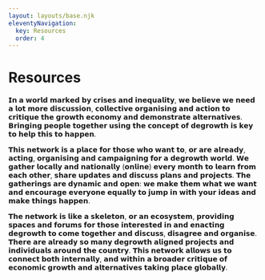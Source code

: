 ```yaml
---
layout: layouts/base.njk
eleventyNavigation:
  key: Resources
  order: 4
---
```

# Resources

𝗜𝗻 𝗮 𝘄𝗼𝗿𝗹𝗱 𝗺𝗮𝗿𝗸𝗲𝗱 𝗯𝘆 𝗰𝗿𝗶𝘀𝗲𝘀 𝗮𝗻𝗱 𝗶𝗻𝗲𝗾𝘂𝗮𝗹𝗶𝘁𝘆, 𝘄𝗲 𝗯𝗲𝗹𝗶𝗲𝘃𝗲 𝘄𝗲 𝗻𝗲𝗲𝗱 𝗮 𝗹𝗼𝘁 𝗺𝗼𝗿𝗲 𝗱𝗶𝘀𝗰𝘂𝘀𝘀𝗶𝗼𝗻, 𝗰𝗼𝗹𝗹𝗲𝗰𝘁𝗶𝘃𝗲 𝗼𝗿𝗴𝗮𝗻𝗶𝘀𝗶𝗻𝗴 𝗮𝗻𝗱 𝗮𝗰𝘁𝗶𝗼𝗻 𝘁𝗼 𝗰𝗿𝗶𝘁𝗶𝗾𝘂𝗲 𝘁𝗵𝗲 𝗴𝗿𝗼𝘄𝘁𝗵 𝗲𝗰𝗼𝗻𝗼𝗺𝘆 𝗮𝗻𝗱 𝗱𝗲𝗺𝗼𝗻𝘀𝘁𝗿𝗮𝘁𝗲 𝗮𝗹𝘁𝗲𝗿𝗻𝗮𝘁𝗶𝘃𝗲𝘀. 𝗕𝗿𝗶𝗻𝗴𝗶𝗻𝗴 𝗽𝗲𝗼𝗽𝗹𝗲 𝘁𝗼𝗴𝗲𝘁𝗵𝗲𝗿 𝘂𝘀𝗶𝗻𝗴 𝘁𝗵𝗲 𝗰𝗼𝗻𝗰𝗲𝗽𝘁 𝗼𝗳 𝗱𝗲𝗴𝗿𝗼𝘄𝘁𝗵 𝗶𝘀 𝗸𝗲𝘆 𝘁𝗼 𝗵𝗲𝗹𝗽 𝘁𝗵𝗶𝘀 𝘁𝗼 𝗵𝗮𝗽𝗽𝗲𝗻.

𝗧𝗵𝗶𝘀 𝗻𝗲𝘁𝘄𝗼𝗿𝗸 𝗶𝘀 𝗮 𝗽𝗹𝗮𝗰𝗲 𝗳𝗼𝗿 𝘁𝗵𝗼𝘀𝗲 𝘄𝗵𝗼 𝘄𝗮𝗻𝘁 𝘁𝗼, 𝗼𝗿 𝗮𝗿𝗲 𝗮𝗹𝗿𝗲𝗮𝗱𝘆, 𝗮𝗰𝘁𝗶𝗻𝗴, 𝗼𝗿𝗴𝗮𝗻𝗶𝘀𝗶𝗻𝗴 𝗮𝗻𝗱 𝗰𝗮𝗺𝗽𝗮𝗶𝗴𝗻𝗶𝗻𝗴  𝗳𝗼𝗿 𝗮 𝗱𝗲𝗴𝗿𝗼𝘄𝘁𝗵 𝘄𝗼𝗿𝗹𝗱. 𝗪𝗲 𝗴𝗮𝘁𝗵𝗲𝗿 𝗹𝗼𝗰𝗮𝗹𝗹𝘆 𝗮𝗻𝗱 𝗻𝗮𝘁𝗶𝗼𝗻𝗮𝗹𝗹𝘆 (𝗼𝗻𝗹𝗶𝗻𝗲) 𝗲𝘃𝗲𝗿𝘆 𝗺𝗼𝗻𝘁𝗵 𝘁𝗼 𝗹𝗲𝗮𝗿𝗻 𝗳𝗿𝗼𝗺 𝗲𝗮𝗰𝗵 𝗼𝘁𝗵𝗲𝗿, 𝘀𝗵𝗮𝗿𝗲 𝘂𝗽𝗱𝗮𝘁𝗲𝘀 𝗮𝗻𝗱 𝗱𝗶𝘀𝗰𝘂𝘀𝘀 𝗽𝗹𝗮𝗻𝘀 𝗮𝗻𝗱 𝗽𝗿𝗼𝗷𝗲𝗰𝘁𝘀. 𝗧𝗵𝗲 𝗴𝗮𝘁𝗵𝗲𝗿𝗶𝗻𝗴𝘀 𝗮𝗿𝗲 𝗱𝘆𝗻𝗮𝗺𝗶𝗰 𝗮𝗻𝗱 𝗼𝗽𝗲𝗻: 𝘄𝗲 𝗺𝗮𝗸𝗲 𝘁𝗵𝗲𝗺 𝘄𝗵𝗮𝘁 𝘄𝗲 𝘄𝗮𝗻𝘁 𝗮𝗻𝗱 𝗲𝗻𝗰𝗼𝘂𝗿𝗮𝗴𝗲 𝗲𝘃𝗲𝗿𝘆𝗼𝗻𝗲 𝗲𝗾𝘂𝗮𝗹𝗹𝘆 𝘁𝗼 𝗷𝘂𝗺𝗽 𝗶𝗻 𝘄𝗶𝘁𝗵 𝘆𝗼𝘂𝗿 𝗶𝗱𝗲𝗮𝘀 𝗮𝗻𝗱 𝗺𝗮𝗸𝗲 𝘁𝗵𝗶𝗻𝗴𝘀 𝗵𝗮𝗽𝗽𝗲𝗻.

𝗧𝗵𝗲 𝗻𝗲𝘁𝘄𝗼𝗿𝗸 𝗶𝘀 𝗹𝗶𝗸𝗲 𝗮 𝘀𝗸𝗲𝗹𝗲𝘁𝗼𝗻, 𝗼𝗿 𝗮𝗻 𝗲𝗰𝗼𝘀𝘆𝘀𝘁𝗲𝗺, 𝗽𝗿𝗼𝘃𝗶𝗱𝗶𝗻𝗴 𝘀𝗽𝗮𝗰𝗲𝘀 𝗮𝗻𝗱 𝗳𝗼𝗿𝘂𝗺𝘀 𝗳𝗼𝗿 𝘁𝗵𝗼𝘀𝗲 𝗶𝗻𝘁𝗲𝗿𝗲𝘀𝘁𝗲𝗱 𝗶𝗻 𝗮𝗻𝗱 𝗲𝗻𝗮𝗰𝘁𝗶𝗻𝗴 𝗱𝗲𝗴𝗿𝗼𝘄𝘁𝗵 𝘁𝗼 𝗰𝗼𝗺𝗲 𝘁𝗼𝗴𝗲𝘁𝗵𝗲𝗿 𝗮𝗻𝗱 𝗱𝗶𝘀𝗰𝘂𝘀𝘀, 𝗱𝗶𝘀𝗮𝗴𝗿𝗲𝗲 𝗮𝗻𝗱 𝗼𝗿𝗴𝗮𝗻𝗶𝘀𝗲. 𝗧𝗵𝗲𝗿𝗲 𝗮𝗿𝗲 𝗮𝗹𝗿𝗲𝗮𝗱𝘆 𝘀𝗼 𝗺𝗮𝗻𝘆 𝗱𝗲𝗴𝗿𝗼𝘄𝘁𝗵 𝗮𝗹𝗶𝗴𝗻𝗲𝗱 𝗽𝗿𝗼𝗷𝗲𝗰𝘁𝘀 𝗮𝗻𝗱 𝗶𝗻𝗱𝗶𝘃𝗶𝗱𝘂𝗮𝗹𝘀 𝗮𝗿𝗼𝘂𝗻𝗱 𝘁𝗵𝗲 𝗰𝗼𝘂𝗻𝘁𝗿𝘆. 𝗧𝗵𝗶𝘀 𝗻𝗲𝘁𝘄𝗼𝗿𝗸 𝗮𝗹𝗹𝗼𝘄𝘀 𝘂𝘀 𝘁𝗼 𝗰𝗼𝗻𝗻𝗲𝗰𝘁 𝗯𝗼𝘁𝗵 𝗶𝗻𝘁𝗲𝗿𝗻𝗮𝗹𝗹𝘆, 𝗮𝗻𝗱 𝘄𝗶𝘁𝗵𝗶𝗻 𝗮 𝗯𝗿𝗼𝗮𝗱𝗲𝗿 𝗰𝗿𝗶𝘁𝗶𝗾𝘂𝗲 𝗼𝗳 𝗲𝗰𝗼𝗻𝗼𝗺𝗶𝗰 𝗴𝗿𝗼𝘄𝘁𝗵 𝗮𝗻𝗱 𝗮𝗹𝘁𝗲𝗿𝗻𝗮𝘁𝗶𝘃𝗲𝘀 𝘁𝗮𝗸𝗶𝗻𝗴 𝗽𝗹𝗮𝗰𝗲 𝗴𝗹𝗼𝗯𝗮𝗹𝗹𝘆.